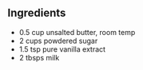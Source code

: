 ## Ingredients

- 0.5 cup unsalted butter, room temp
- 2 cups powdered sugar
- 1.5 tsp pure vanilla extract
- 2 tbsps milk